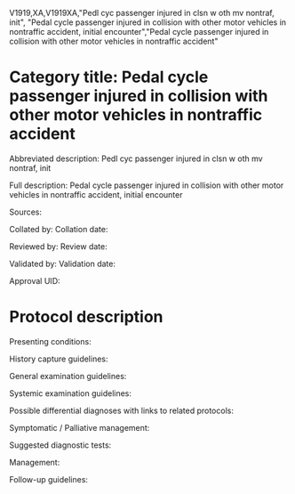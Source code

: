 V1919,XA,V1919XA,"Pedl cyc passenger injured in clsn w oth mv nontraf, init", "Pedal cycle passenger injured in collision with other motor vehicles in nontraffic accident, initial encounter","Pedal cycle passenger injured in collision with other motor vehicles in nontraffic accident"
# Category title: Pedal cycle passenger injured in collision with other motor vehicles in nontraffic accident

Abbreviated description: Pedl cyc passenger injured in clsn w oth mv nontraf, init

Full description: Pedal cycle passenger injured in collision with other motor vehicles in nontraffic accident, initial encounter

Sources:

Collated by:
Collation date:

Reviewed by:
Review date:

Validated by:
Validation date:

Approval UID:

# Protocol description

Presenting conditions:

History capture guidelines:

General examination guidelines:

Systemic examination guidelines:

Possible differential diagnoses with links to related protocols:

Symptomatic / Palliative management:

Suggested diagnostic tests:

Management:

Follow-up guidelines:
